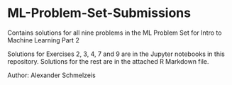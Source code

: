 # ML-Problem-Set-Submissions
Contains solutions for all nine problems in the ML Problem Set for Intro to Machine Learning Part 2

Solutions for Exercises 2, 3, 4, 7 and 9 are in the Jupyter notebooks in this repository.
Solutions for the rest are in the attached R Markdown file.

Author: Alexander Schmelzeis

